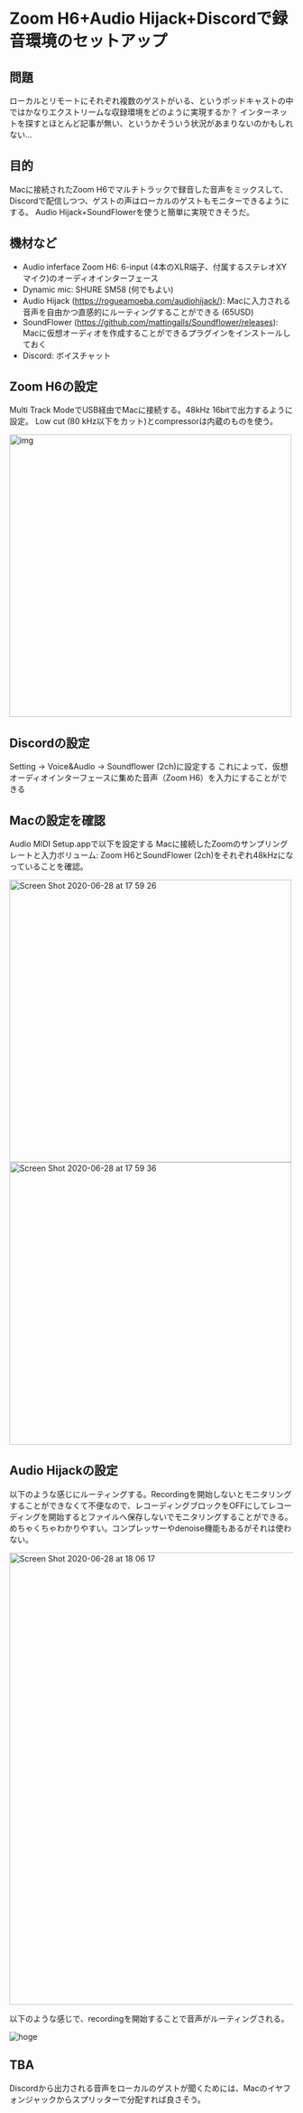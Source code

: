 # Zoom H6+Audio Hijack+Discordで録音環境のセットアップ
## 問題
ローカルとリモートにそれぞれ複数のゲストがいる、というポッドキャストの中ではかなりエクストリームな収録環境をどのように実現するか？
インターネットを探すとほとんど記事が無い、というかそういう状況があまりないのかもしれない...

## 目的
Macに接続されたZoom H6でマルチトラックで録音した音声をミックスして、Discordで配信しつつ、ゲストの声はローカルのゲストもモニターできるようにする。
Audio Hijack+SoundFlowerを使うと簡単に実現できそうだ。

## 機材など
- Audio inferface Zoom H6: 6-input (4本のXLR端子、付属するステレオXYマイク)のオーディオインターフェース
- Dynamic mic: SHURE SM58 (何でもよい)
- Audio Hijack (https://rogueamoeba.com/audiohijack/): Macに入力される音声を自由かつ直感的にルーティングすることができる (65USD)
- SoundFlower (https://github.com/mattingalls/Soundflower/releases): Macに仮想オーディオを作成することができるプラグインをインストールしておく
- Discord: ボイスチャット

## Zoom H6の設定
Multi Track ModeでUSB経由でMacに接続する。48kHz 16bitで出力するように設定。
Low cut (80 kHz以下をカット)とcompressorは内蔵のものを使う。

<img width="500" alt="img" src="https://user-images.githubusercontent.com/1855860/85943662-64626d00-b96c-11ea-8e0f-cad8ce3beb44.jpg">


## Discordの設定
Setting -> Voice&Audio -> Soundflower (2ch)に設定する
これによって、仮想オーディオインターフェースに集めた音声（Zoom H6）を入力にすることができる

## Macの設定を確認
Audio MIDI Setup.appで以下を設定する
Macに接続したZoomのサンプリングレートと入力ボリューム: Zoom H6とSoundFlower (2ch)をそれぞれ48kHzになっていることを確認。

<img width="500" alt="Screen Shot 2020-06-28 at 17 59 26" src="https://user-images.githubusercontent.com/1855860/85943209-83133480-b969-11ea-8e9f-b3854e059cdc.png">
<img width="500" alt="Screen Shot 2020-06-28 at 17 59 36" src="https://user-images.githubusercontent.com/1855860/85943187-59f2a400-b969-11ea-8cf7-cc0910c1a4be.png">

## Audio Hijackの設定
以下のような感じにルーティングする。Recordingを開始しないとモニタリングすることができなくて不便なので、レコーディングブロックをOFFにしてレコーディングを開始するとファイルへ保存しないでモニタリングすることができる。めちゃくちゃわかりやすい。コンプレッサーやdenoise機能もあるがそれは使わない。

<img width="800" alt="Screen Shot 2020-06-28 at 18 06 17" src="https://user-images.githubusercontent.com/1855860/85943414-e6519680-b96a-11ea-9db6-8b2b5f21a4a1.png">

以下のような感じで、recordingを開始することで音声がルーティングされる。

![hoge](https://user-images.githubusercontent.com/1855860/85944005-bd330500-b96e-11ea-84b7-1b0b1248c0b5.gif)

## TBA
Discordから出力される音声をローカルのゲストが聞くためには、Macのイヤフォンジャックからスプリッターで分配すれば良さそう。

